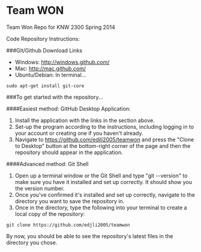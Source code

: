 Team WON
=======

Team Won Repo for KNW 2300 Spring 2014

Code Repository Instructions:

###Git/Github Download Links
* Windows: http://windows.github.com/
* Mac: http://mac.github.com/
* Ubuntu/Debian: 
  In terminal...
```
sudo apt-get install git-core
```

###To get started with the repository...

####Easiest method: GitHub Desktop Application:
1. Install the application with the links in the section above.
2. Set-up the program according to the instructions, including logging in to your account or creating one if you haven't already.
3. Navigate to https://github.com/edjli2005/teamwon and press the "Clone to Desktop" button at the bottom-right corner of the page and then the repository should appear in the application.

####Advanced method: Git Shell
1. Open up a terminal window or the Git Shell and type "git --version" to make sure you have it installed and set up correctly. It should show you the version number.
2. Once you've confirmed it's installed and set up correctly, navigate to the directory you want to save the repository in.
3. Once in the directory, type the following into your terminal to create a local copy of the repository:
```
git clone https://github.com/edjli2005/teamwon
```
By now, you should be able to see the repository's latest files in the directory you chose.
